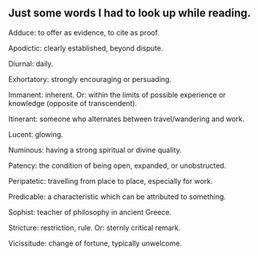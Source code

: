 ## Just some words I had to look up while reading.

Adduce: to offer as evidence, to cite as proof.

Apodictic: clearly established, beyond dispute.

Diurnal: daily.

Exhortatory: strongly encouraging or persuading.

Immanent: inherent. Or: within the limits of possible experience or knowledge (opposite of transcendent).

Itinerant: someone who alternates between travel/wandering and work.

Lucent: glowing.

Numinous: having a strong spiritual or divine quality.

Patency: the condition of being open, expanded, or unobstructed.

Peripatetic: travelling from place to place, especially for work.

Predicable: a characteristic which can be attributed to something.

Sophist: teacher of philosophy in ancient Greece.

Stricture: restriction, rule. Or: sternly critical remark.

Vicissitude: change of fortune, typically unwelcome.
